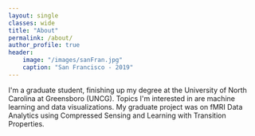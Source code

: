 ```yaml
---
layout: single
classes: wide
title: "About"
permalink: /about/
author_profile: true
header:
    image: "/images/sanFran.jpg"
    caption: "San Francisco - 2019"
---
```


I'm a graduate student, finishing up my degree at the University of North Carolina
at Greensboro (UNCG). Topics I'm interested in are machine learning and data visualizations.
My graduate project was on fMRI Data Analytics using Compressed Sensing and Learning
with Transition Properties.
